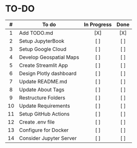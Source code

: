 # TO-DO

| #     | To do                     | In Progress   | Done  |
| :--:  | ------------------------- | :-----------: | :---: |
| 1     | Add TODO.md               | [X]           | [X]   |
| 2     | Setup JupyterBook         | [ ]           | [ ]   |
| 3     | Setup Google Cloud        | [ ]           | [ ]   |
| 4     | Develop Geospatial Maps   | [ ]           | [ ]   |
| 5     | Create Streamlit App      | [ ]           | [ ]   |
| 6     | Design Plotly dashboard   | [ ]           | [ ]   |
| 7     | Update README.md          | [ ]           | [ ]   |
| 8     | Update About Tags         | [ ]           | [ ]   |
| 9     | Restructure Folders       | [ ]           | [ ]   |
| 10    | Update Requirements       | [ ]           | [ ]   |
| 11    | Setup GitHub Actions      | [ ]           | [ ]   |
| 12    | Create .env file          | [ ]           | [ ]   |
| 13    | Configure for Docker      | [ ]           | [ ]   |
| 14    | Consider Jupyter Server   | [ ]           | [ ]   |
